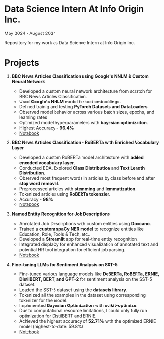 # Data Science Intern At Info Origin Inc.
May 2024 - August 2024

Repository for my work as Data Science Intern at Info Origin Inc.

# Projects

1. **BBC News Articles Classification using Google's NNLM & Custom Neural Network**
   - Developed a custom neural network architecture from scratch for BBC News Articles Classification.
   - Used **Google's NNLM** model for text embeddings.
   - Defined trainig and testing **PyTorch Datasets and DataLoaders**
   - Observed model behavior across various batch sizes, epochs, and learning rates
   - Optimized model hyperparameters with **bayesian optimizaiton**.
   - Highest Accuracy - **96.4%**
   - [Notebook](https://github.com/KunalSachdev2005/Data_Science_Intern_at_Info_Origin/blob/main/BBC_News_Articles_Classification_Goolge_NNLM_%26_Bayesian_Opt.ipynb)

2. **BBC News Articles Classification - RoBERTa with Enriched Vocabulary Layer**
   - Developed a custom RoBERTa model architecture with **added encoded vocabulary layer**.
   - Conducted EDA. Explored **Class Distribution** and **Text Length Distribution**.
   - Observed most frequent words in articles by class before and after **stop word removal**.
   - Preprocessed articles with **stemming** and **lemmatization**.
   - Tokenized articles using **RoBERTa tokenzier**.
   - Accuracy - **98%**
   - [Notebook](https://github.com/KunalSachdev2005/Data_Science_Intern_at_Info_Origin/blob/main/BBC_News_Articles_Classification_RoBERTa_with_Enriched_Vocab_Layer.ipynb)
  
3. **Named Entity Recognition for Job Descriptions**
   - Annotated Job Descirptions with custom entities using **Doccano**.
   - Trained a **custom spaCy NER model** to recognize entities like Education, Role, Tools & Tech, etc..
   - Developed a **Streamlit** app for real-time entity recognition.
   - Integrated displaCy for enhanced visualization of annotated text and potential HR tool integration for efficient job parsing.
   - [Notebook](https://github.com/KunalSachdev2005/Data_Science_Intern_at_Info_Origin/blob/main/BBC_News_Articles_Classification_RoBERTa_with_Enriched_Vocab_Layer.ipynb)

4. **Fine-tuning LLMs for Sentiment Analysis on SST-5**
   - Fine-tuned various language models like **DeBERTa, RoBERTa, ERNIE, DistilBERT, BERT, and GPT-2** for sentiment analysis on the SST-5 dataset.
   - Loaded the SST-5 dataset using the **datasets library**.
   - Tokenized all the examples in the dataset using corresponding tokenizer for the model.
   - Implemented **Bayesian Optimization** with **scikit-optimize**.
   - Due to computational resource limitations, I could only fully run optimization for DistilBERT and ERNIE.
   - Achieved the highest accuracy of **52.71%** with the optimized ERNIE model (highest-to-date: 59.8%)
   - [Notebook](https://github.com/KunalSachdev2005/Data_Science_Intern_at_Info_Origin/blob/main/SST5_ERNIE.ipynb)

